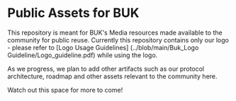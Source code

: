 # Public Assets for BUK

This repository is meant for BUK's Media resources made available to the community for public reuse. Currently this repository contains only our logo - please refer to [Logo Usage Guidelines] (../blob/main/Buk_Logo Guideline/Logo_guideline.pdf) while using the logo.    

As we progress, we plan to add other artifacts such as our protocol architecture, roadmap and other assets relevant to the community here. 

Watch out this space for more to come!
